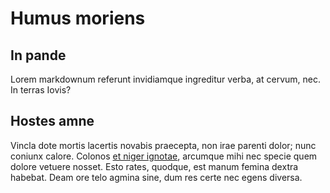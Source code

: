 # Humus moriens

## In pande

Lorem markdownum referunt invidiamque ingreditur verba, at cervum, nec. In
terras Iovis?

## Hostes amne

Vincla dote mortis lacertis novabis praecepta, non irae parenti dolor; nunc
coniunx calore. Colonos [et niger ignotae](http://honore.com/fuit.php), arcumque
mihi nec specie quem dolore vetuere nosset. Esto rates, quodque, est manum
femina dextra habebat. Deam ore telo agmina sine, dum res certe nec egens
diversa.

